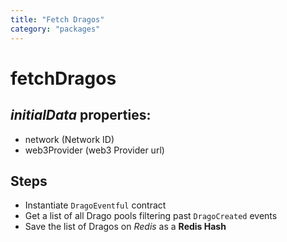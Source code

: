 ```yaml
---
title: "Fetch Dragos"
category: "packages"
---
```


# fetchDragos

## _initialData_ properties:

- network (Network ID)
- web3Provider (web3 Provider url)

## Steps

- Instantiate `DragoEventful` contract
- Get a list of all Drago pools filtering past `DragoCreated` events
- Save the list of Dragos on _Redis_ as a **Redis Hash**
